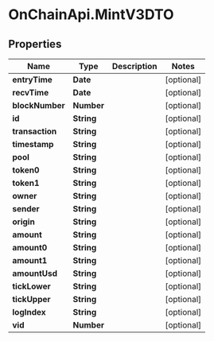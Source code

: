 # OnChainApi.MintV3DTO

## Properties

Name | Type | Description | Notes
------------ | ------------- | ------------- | -------------
**entryTime** | **Date** |  | [optional] 
**recvTime** | **Date** |  | [optional] 
**blockNumber** | **Number** |  | [optional] 
**id** | **String** |  | [optional] 
**transaction** | **String** |  | [optional] 
**timestamp** | **String** |  | [optional] 
**pool** | **String** |  | [optional] 
**token0** | **String** |  | [optional] 
**token1** | **String** |  | [optional] 
**owner** | **String** |  | [optional] 
**sender** | **String** |  | [optional] 
**origin** | **String** |  | [optional] 
**amount** | **String** |  | [optional] 
**amount0** | **String** |  | [optional] 
**amount1** | **String** |  | [optional] 
**amountUsd** | **String** |  | [optional] 
**tickLower** | **String** |  | [optional] 
**tickUpper** | **String** |  | [optional] 
**logIndex** | **String** |  | [optional] 
**vid** | **Number** |  | [optional] 


